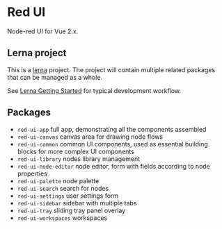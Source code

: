 # Red UI

Node-red UI for Vue 2.x.

## Lerna project

This is a [lerna](https://lernajs.io/) project.
The project will contain multiple related packages that can be managed as a whole.

See [Lerna Getting Started](https://lernajs.io/#getting-started) for typical development workflow.

## Packages

- `red-ui-app` full app, demonstrating all the components assembled
- `red-ui-canvas` canvas area for drawing node flows
- `red-ui-common` common UI components, used as essential building blocks for more complex UI components
- `red-ui-library` nodes library management
- `red-ui-node-editor` node editor, form with fields according to node properties
- `red-ui-palette` node palette
- `red-ui-search` search for nodes
- `red-ui-settings` user settings form
- `red-ui-sidebar` sidebar with multiple tabs
- `red-ui-tray` sliding tray panel overlay
- `red-ui-workspaces` workspaces
